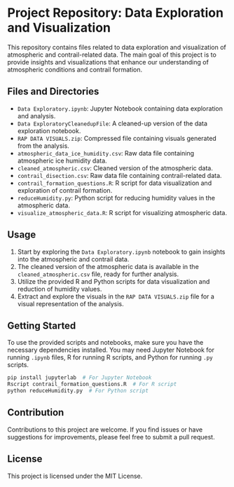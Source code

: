 # Project Repository: Data Exploration and Visualization

This repository contains files related to data exploration and visualization of atmospheric and contrail-related data. The main goal of this project is to provide insights and visualizations that enhance our understanding of atmospheric conditions and contrail formation.

## Files and Directories

- `Data Exploratory.ipynb`: Jupyter Notebook containing data exploration and analysis.
- `Data ExploratoryCleanedupFile`: A cleaned-up version of the data exploration notebook.
- `RAP DATA VISUALS.zip`: Compressed file containing visuals generated from the analysis.
- `atmospheric_data_ice_humidity.csv`: Raw data file containing atmospheric ice humidity data.
- `cleaned_atmospheric.csv`: Cleaned version of the atmospheric data.
- `contrail_disection.csv`: Raw data file containing contrail-related data.
- `contrail_formation_questions.R`: R script for data visualization and exploration of contrail formation.
- `reduceHumidity.py`: Python script for reducing humidity values in the atmospheric data.
- `visualize_atmospheric_data.R`: R script for visualizing atmospheric data.

## Usage

1. Start by exploring the `Data Exploratory.ipynb` notebook to gain insights into the atmospheric and contrail data.
2. The cleaned version of the atmospheric data is available in the `cleaned_atmospheric.csv` file, ready for further analysis.
3. Utilize the provided R and Python scripts for data visualization and reduction of humidity values.
4. Extract and explore the visuals in the `RAP DATA VISUALS.zip` file for a visual representation of the analysis.

## Getting Started

To use the provided scripts and notebooks, make sure you have the necessary dependencies installed. You may need Jupyter Notebook for running `.ipynb` files, R for running R scripts, and Python for running `.py` scripts.

```bash
pip install jupyterlab  # For Jupyter Notebook
Rscript contrail_formation_questions.R  # For R script
python reduceHumidity.py  # For Python script
```

## Contribution

Contributions to this project are welcome. If you find issues or have suggestions for improvements, please feel free to submit a pull request.

## License

This project is licensed under the MIT License.